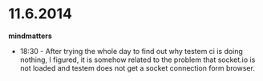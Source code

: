 # 11.6.2014

**mindmatters**

- 18:30 - After trying the whole day to find out why testem ci is doing nothing, I figured, it is somehow related to the problem that socket.io is not loaded and testem does not get a socket connection form browser.
